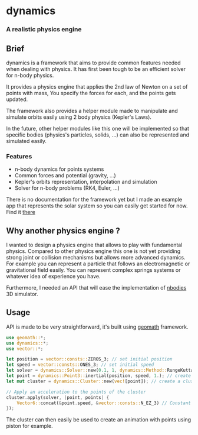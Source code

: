 # dynamics
### A realistic physics engine

## Brief
dynamics is a framework that aims to provide common features needed when dealing with physics.
It has first been tough to be an efficient solver for n-body physics. 

It provides a physics engine that applies the 2nd law of Newton on a set of points with mass,
You specify the forces for each, and the points gets updated.

The framework also provides a helper module made to manipulate and simulate orbits easily using 2 body physics (Kepler's Laws).
 
In the future, other helper modules like this one will be implemented so that specific bodies (physics's particles, solids, ...)
can also be represented and simulated easily.

### Features
- n-body dynamics for points systems
- Common forces and potential (gravity, ...)
- Kepler's orbits representation, interpolation and simulation
- Solver for n-body problems (RK4, Euler, ...)

There is no documentation for the framework yet but I made an example app that represents the solar system
so you can easily get started for now. Find it [there](https://github.com/samiBendou/nbodies)

## Why another physics engine ?
I wanted to design a physics engine that allows to play with fundamental physics. Compared to other physics engine
this one is not yet providing strong joint or collision mechanisms but allows more advanced dynamics.
For example you can represent a particle that follows an electromagnetic or gravitational field easily.
You can represent complex springs systems or whatever idea of experience you have.

Furthermore, I needed an API that will ease the implementation of [nbodies](https://github.com/samiBendou/nbodies) 
3D simulator.

## Usage
API is made to be very straightforward, it's built using [geomath](https://github.com/samiBendou/geomath) framework.
```rust
use geomath::*;
use dynamics::*;
use vector::*;

let position = vector::consts::ZEROS_3; // set initial position
let speed = vector::consts::ONES_3; // set initial speed
let solver = dynamics::Solver::new(0.1, 1, dynamics::Method::RungeKutta4); // initialize solver with dt = 0.1 and 1 iteration per step
let point = dynamics::Point3::inertial(position, speed, 1.); // create a point of mass 1 kg with position and speed 
let mut cluster = dynamics::Cluster::new(vec![point]); // create a cluster containing the point

// Apply an acceleration to the points of the cluster
cluster.apply(solver, |point, points| {
    Vector6::concat(&point.speed, &vector::consts::N_EZ_3) // Constant downwards unit acceleration for each point
});
```
The cluster can then easily be used to create an animation with points using piston for example.